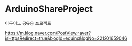 # ArduinoShareProject
아두이노 공유용 프로젝트

https://m.blog.naver.com/PostView.naver?isHttpsRedirect=true&blogId=eduino&logNo=221201659046
